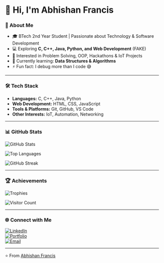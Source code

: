 # 👋 Hi, I'm Abhishan Francis  

### 🚀 About Me  
- 🎓 BTech 2nd Year Student | Passionate about Technology & Software Development  
- 💻 Exploring **C, C++, Java, Python, and Web Development**  (FAKE)
- 🎯 Interested in Problem Solving, OOP, Hackathons & IoT Projects  
- 🌱 Currently learning: **Data Structures & Algorithms**  
- ⚡ Fun fact: I debug more than I code 😅  

---

### 🛠️ Tech Stack  
- **Languages:** C, C++, Java, Python  
- **Web Development:** HTML, CSS, JavaScript  
- **Tools & Platforms:** Git, GitHub, VS Code  
- **Other Interests:** IoT, Automation, Networking  

---

### 📊 GitHub Stats  
![GitHub Stats](https://github-readme-stats.vercel.app/api?username=falconishere&show_icons=true&theme=radical)  

![Top Languages](https://github-readme-stats.vercel.app/api/top-langs/?username=falconishere&layout=compact&theme=radical)  

![GitHub Streak](https://streak-stats.demolab.com?user=falconishere&theme=radical&hide_border=true)  

---

### 🏆 Achievements  
![Trophies](https://github-profile-trophy.vercel.app/?username=falconishere&theme=radical&no-frame=true&margin-w=15&row=1)  

![Visitor Count](https://komarev.com/ghpvc/?username=falconishere&style=for-the-badge&color=blue)  

---

### 🌐 Connect with Me  
[![LinkedIn](https://img.shields.io/badge/LinkedIn-blue?style=for-the-badge&logo=linkedin)](https://www.linkedin.com/in/abhishan-francis-4b323b317/)  
[![Portfolio](https://img.shields.io/badge/Portfolio-000?style=for-the-badge&logo=firefox)](https://github.com/falconishere)  
[![Email](https://img.shields.io/badge/Email-red?style=for-the-badge&logo=gmail)](mailto:youremail@example.com)  

---

⭐️ From [Abhishan Francis](https://github.com/falconishere)  
